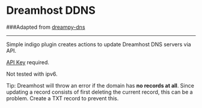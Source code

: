 # Dreamhost DDNS

###Adapted from [dreampy-dns](https://github.com/gsiametis/dreampy_dns)

---
Simple indigo plugin creates actions to update Dreamhost DNS servers via API.

[API Key](https://panel.dreamhost.com/?tree=home.api) required.


Not tested with ipv6.


Tip: Dreamhost will throw an error if the domain has **no records at all**.  Since updating a record consists of first deleting the current record, this can be a problem. Create a TXT record to prevent this.
